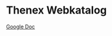 # Thenex Webkatalog
[Google Doc](https://docs.google.com/document/d/1kn8kp0JNWqGpt4VoRo54M67OnLqEggVq_oC6yid_5M8/edit?usp=sharing)
